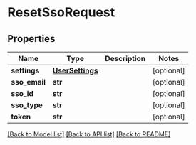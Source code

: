 # ResetSsoRequest

## Properties
Name | Type | Description | Notes
------------ | ------------- | ------------- | -------------
**settings** | [**UserSettings**](UserSettings.md) |  | [optional] 
**sso_email** | **str** |  | [optional] 
**sso_id** | **str** |  | [optional] 
**sso_type** | **str** |  | [optional] 
**token** | **str** |  | [optional] 

[[Back to Model list]](../README.md#documentation-for-models) [[Back to API list]](../README.md#documentation-for-api-endpoints) [[Back to README]](../README.md)


